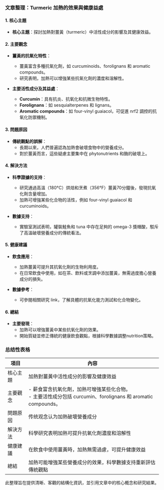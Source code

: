### 文章整理：Turmeric 加熱的效果與健康益處

#### 1. 核心主題
- **核心主題**：探討加熱對薑黃（turmeric）中活性成分的影響及其健康效益。

#### 2. 主要觀念
- **薑黃的抗氧化特性**：
  - 薑黃富含多種抗氧化劑，如	curcuminoids、forolignans 和 aromatic compounds。
  - 研究表明，加熱可以增強某些抗氧化劑的濃度和溶解性。

- **主要活性成分及其益處**：
  - **Curcumin**：具有抗炎、抗氧化和抗微生物特性。
  - **Forolignans**：如 sesquialterpenes 和 lignans。
  - **Aromatic compounds**：如 four-vinyl guaiacol，可促進 nrf2 調控的抗氧化防禦機制。

#### 3. 問題原因
- **傳統觀點的誤解**：
  - 長期以來，人們普遍認為加熱會破壞食物中的營養成分。
  - 對於薑黃而言，這些疑慮主要集中在 phytonutrients 和酶的破壞上。

#### 4. 解決方法
- **科學證據的支持**：
  - 研究通過高溫（180°C）烘焙和烹煮（356°F）薑黃70分鐘後，發現抗氧化劑含量增加。
  - 加熱可增強某些化合物的活性，例如 four-vinyl guaiacol 和 curcuminoids。

- **數據支持**：
  - 實驗室測試表明，罐裝鮭魚和 tuna 中存在足夠的 omega-3 獎帽酸，駁斥了高溫破壞營養成分的傳統看法。

#### 5. 健康建議
- **飲食應用**：
  - 加熱薑黃可提升其抗氧化劑的生物利用度。
  - 在日常飲食中使用，如在茶、飲料或烹調中添加薑黃，無需過度擔心營養成分的損失。

- **數據參考**：
  - 可參閱相關研究 link，了解具體的抗氧化能力測試和化合物變化。

#### 6. 總結
- **主要發現**：
  - 加熱可以增強薑黃中某些抗氧化劑的效果。
  - 開始質疑並修正傳統的健康飲食觀點，根據科學數據調整nutrition策略。

### 总结性表格

| **項目**           | **內容**                                                                 |
|--------------------|--------------------------------------------------------------------------|
| 核心主題           | 加熱對薑黃中活性成分的影響及健康效益                                       |
| 主要觀念           | - 薪食富含抗氧化劑，加熱可增強某些化合物。<br>- 主要活性成分包括 curcumin、forolignans 和 aromatic compounds。 |
| 問題原因           | 传统观念认为加熱破壞營養成分                                               |
| 解決方法           | 科學研究表明加熱可提升抗氧化劑濃度和溶解性                               |
| 健康建議           | 在飲食中使用薑黃時，加熱無需過慮，可提升健康效益                           |
| 總結               | 加熱可能增強某些營養成分的效果，科學數據支持重新評估傳統觀點             |

此整理旨在提供清晰、客觀的結構化資訊，並引用文章中的核心概念和研究結果。